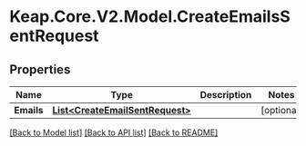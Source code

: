 # Keap.Core.V2.Model.CreateEmailsSentRequest

## Properties

Name | Type | Description | Notes
------------ | ------------- | ------------- | -------------
**Emails** | [**List&lt;CreateEmailSentRequest&gt;**](CreateEmailSentRequest.md) |  | [optional] 

[[Back to Model list]](../README.md#documentation-for-models) [[Back to API list]](../README.md#documentation-for-api-endpoints) [[Back to README]](../README.md)

